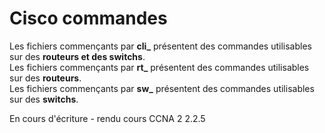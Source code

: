 # Cisco commandes

Les fichiers commençants par **cli_** présentent des commandes utilisables sur des **routeurs et des switchs**.  
Les fichiers commençants par **rt_** présentent des commandes utilisables sur des **routeurs**.  
Les fichiers commençants par **sw_** présentent des commandes utilisables sur des **switchs**.  

En cours d'écriture - rendu cours CCNA 2 2.2.5